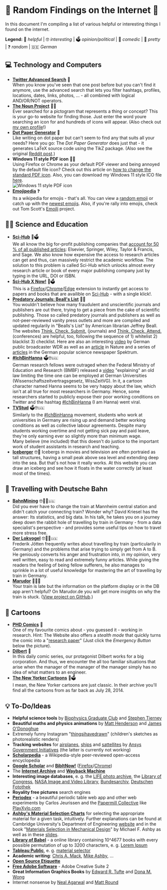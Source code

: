 # 🎊 Random Findings on the Internet 🎊
In this document I'm compiling a list of various helpful or interesting things I found on the internet.

**Legend:** 🔧 _helpful_ | 🤓 _interesting_ | 🗳 _opinion/political_ | 🤣 _comedic_ | 🌷 _pretty_ | ❓ _random_ | 🇩🇪 _German_

## 💻 Technology and Computers
- [**Twitter Advanced Search**](https://developer.twitter.com/en/docs/twitter-api/v1/rules-and-filtering/search-operators) 🔧  
  When you know you've seen that one post before but you can't find it anymore, use the advanced search that lets you filter hashtags, profiles, locations, dates, links, photos, ... - all combined with logical AND/OR/NOT operators.
- [**The Noun Project**](https://thenounproject.com/) 🔧🌷  
  Ever searched for a pictogram that represents a thing or concept? This is your go-to website for finding those.
  Just enter the word youre searching an icon for and hundreds of icons will appear.
  (Also check out [my own profile](https://thenounproject.com/johannes-foto/)!)
- [**Dot Paper Generator**](http://sethest.dx.am/dot-paper-generator/) 🔧  
  Like writing on dot paper but can't seem to find any that suits all your needs?
  Here you go: The _Dot Paper Generator_ does just that - it generates LaTeX source code using the TikZ package.
  (Also see the original [Reddit post](https://www.reddit.com/r/fountainpens/comments/500n51/dot_paper_generator/).)
- **Windows 11 style PDF icon** 🔧🌷  
  Using Firefox or Chrome as your default PDF viewer and being annoyed by the default file icon?
  Check out this article on [how to change the standard PDF icon](https://www.winhelponline.com/blog/set-custom-icon-pdf-files-firefox-default-pdf-viewer/).
  Also, you can download my Windows 11 style ICO file [here](https://drive.google.com/drive/folders/1M0DKC9jzVYE_8uIAW32szgGXI69m_Sqk?usp=sharing).  
  ![Windows 11 style PDF icon](https://lh3.googleusercontent.com/fife/AAWUweVEIjELZ1mgbNbaXR0KTSl2ecAkLmsvQowHF8ZsN0LK0lAq_CvTMV1RMq97VaMQ26HYLKbkyptWck-WdVEtwjLaLq1IM8sf8RQxL-NboRlRMDJX5ZDsaea5hp4o1dPz37kQe7Gy7ETJOkNckTGi7SHDN1iG3IECwqyil0mZcMp6IeHrlcvC6KgBAHD9pOqx9aSOkDbQzUF_FcUbRrd7PumVYcba05AC9sdn4-d57dipHIAo5HLO3OjIV2DnuYzU6-A9EaqQ54joHWWPEcEgUm-3Z2oKRWa_ZtNJMLoLjw3roTmRrZnaQC-OO_5LYShW5eX5jOAy7gSo0it5Nf4ChGu8jq3V-2HWm2sACXbHA5lthjR0w1TY8lhOJRH_YrlLayo7j9VK8OZmDDcgksphVxgnLOzUJhUuZJbtmOhUMTtEKoNL_EbC7jyo0hE4kWnyaA1bhWLj7aVzNOzLANBxEwQpVFtTKThyPMFK6qhombUsvdvRAtD49e3zim6GlTiOZBRCb3YNa5A8G7U_PcNM5QKeFQCzwurmd78WkYr-pZ6x0nwKGkI_dzT2mKezV4ASiPSHC5ZaJqvFpaM6H9uc6fBlOfQ0y4vJCdOkFs_qo6-tLlzDsAIGcHX3yGoPNfTGWHymY1ABMu3Ifjg165azYuAEDMlEBFpfaZJpzpUtoO--IQE49rMQzriinkaZF9ozPFw5bCHbZGulFSExIhMn-LmqYWYqRsx9ZON6lBZsdI0gXpwwgraxU9s2LFvQ6aT233p_m2gVryf0sHfrq_AE7lfNWAyXYE61GDpxJdoXjEM0YlK0MgnUmwFTChC9OWE91abeDlDllSIHKWu9WovsYy6HbTuL8HqNJqbMsFuvZ9zErhLUX6vK1XnO01xI2wKXqF1HKUNVOi_x4CDwFjSD2Yhxbe53Av7_lOg8BDZEpxmfjVlmG1yFTF-okesvswA0ClxkQohawfKKqlSMLIK_jh7T2pLfgL9fbF7z94uvzC5YwGadLfZSfWFJaeXWK5B2KNtWM_fSp_E-00Lii0fB34jYyRD8LA9s_8InaqGRv0X8PxDkQaOI6FGb-QOXJhDz1jpDJECaDj9u1_fpockL4wVgV1xO8SXhnG0wm9mEI1oj0U7f2e9sNld-pnAassBoLCuqRUT5oUyLIT2zePYNl7ND7ORBFbKTr9pq5lbLxCVaJ5y1OcioXk3IZuJrEChe7iBDsvOnYLp3CtA0jGrqzDEnutrLfKtuW8eTxY-pckyyd4xVwQ5ep__O9mz4nYamTmDr9Jk=w32-h32-p-k-nu)
- [**Emojipedia**](https://emojipedia.org/) ❓  
  Its a wikipedia for emojis - that's all. You can view a [random emoji](https://emojipedia.org/random/) or catch up with the [newest emojis](https://emojipedia.org/new/). Also, if you're rally into emojis, check out Tom Scott's [Emojli](https://www.youtube.com/watch?v=lIFE7h3m40U) project.

## 👩‍🎓 Science and Education
- [**Sci-Hub**](https://www.sci-hub.se/) 🔧🗳  
  We all know the big for-profit publishing companies that [account for 50 % of all published articles](https://www.ncbi.nlm.nih.gov/pmc/articles/PMC4465327/): Elsevier, Springer, Wiley, Taylor & Francis, and Sage.
  We also know how expensive the access to research articles can get and thus, can massively restrict the academic workflow.
  The solution to this problem is called Sci-Hub which unlocks almost every research article or book of every major publishing company just by typing in the URL, DOI or ISBN.
- [**Sci-Hub X Now!**](https://github.com/alphawent/sci-hub-now) 🔧🗳  
  This is a [Firefox](https://addons.mozilla.org/de/firefox/addon/sci-hub-x-now/)/[Chrome](https://chrome.google.com/webstore/detail/sci-hub-x-now/gmmnidkpkgiohfdoenhpghbilmeeagjj)/[Edge](https://microsoftedge.microsoft.com/addons/detail/scihub-x-now/pgpggidmgechbjbefcnmodgkldndojca?hl=de) extension to instantly get access to papers and books that are availible on [Sci-Hub](https://www.sci-hub.se/) - with a single klick!.
- [**Predatory Journals: Beall's List**](https://beallslist.net/) 🔧🤓  
  You wouldn't believe how many fraudulent and unscientific journals and publishers are out there, trying to get a piece from the cake of scientific publishing.
  Those so called predatory journals and publishers as well as not-peer-reviewed vanity press outlets and more are compiled and updated regularily in "Bealls's List" by American librarian Jeffrey Beall. The websites [Think. Check. Submit.](https://thinkchecksubmit.org/) (journals) and [Think. Check. Attend.](https://thinkcheckattend.org/) (conferences) are helpful, too, following the sequence of 1) whitelist 2) blacklist 3) checklist.
  Here are also an interesting [video](https://www1.wdr.de/mediathek/video/sendungen/quarks-und-co/video-betrug-statt-spitzenforschung---wenn-wissenschaftler-schummeln-100.html) by German public broadcaster WDR as well as an [article](https://www.nature.com/articles/d41586-019-03759-y) in Nature and a series of [articles](https://scilogs.spektrum.de/relativ-einfach/abzock-fachzeitschriften-wie-gross-ist-das-problem/) in the German popular science newspaper Spektrum.
- [**#IchBinHanna**](https://ichbinhanna.wordpress.com/) 🗳🤓🇩🇪  
  German research fellows were outraged when the Federal Ministry of Education and Research (BMBF) released a [video](https://web.archive.org/web/20210611145015/https://www.bmbf.de/de/media-video-16944.html) "explaining" an old law limiting the time one can be employed at German Universities (Wissenschaftszeitvertragsgesetz, WissZeitVG).
  In it, a cartoon character named Hanna seems to be very happy about the law, which isn't at all true for most researchers in Germany.
  Hence, some researchers started to publicly expose their poor working conditions on Twitter and the hashtag [#IchBinHanna](https://twitter.com/hashtag/IchBinHanna) (I am Hanna) went viral.
- [**TVStud**](https://tvstud.de/) 🗳🤓🇩🇪  
  Similarly to the [#IchBinHanna](https://ichbinhanna.wordpress.com/) movement, students who work at universities in Germany are rising up and demand better working conditions as well as collective labour agreements.
  Despite many students working overtime and not getting sick pay and paid leave, they're only earning ever so slightly more than minimum wage.  
  Many believe (me included) that this doesn't do justice to the important work of student assistants in research and teaching.
- [**Iceberger**](https://joshdata.me/iceberger.html) 🤓🤣
  Icebergs in movies and television are often portraied as tall structures, having a small peak above sea level and extending deep into the sea. But that's not how it really works.
  At this website you can draw an iceberg and see how it floats in the water correctly (at least most of the times).

## 🚂 Travelling with Deutsche Bahn
- [**BahnMining**](https://www.dkriesel.com/blog/2019/1229_video_und_folien_meines_36c3-vortrags_bahnmining) 🤓🤣🔧🇩🇪  
  Did you ever have to change the train at Mannheim central station and didn't catch your connecting train? Wonder why?
  David Kriesel has the answer: Its statistics, and big data.
  In his talk, he takes you on a journey deep down the rabbit hole of travelling by train in Germany - from a data specialist's perspective - and provides some useful tips on how to travel more stress free. 
- [**Der Lokvogel**](https://sz-magazin.sueddeutsche.de/tag/der-lokvogel-bahnfahrerkolumne) 🤓🤣🔧🇩🇪  
  Frederik Jötten frequently writes about travelling by train (particularily in Germany) and the problems that arise trying to simply get from A to B.
  He geniously converts his anger and frustration into, in my opinion, very well written, easy to read and extremely funny articles.
  While giving the readers the feeling of being fellow sufferers, he also manages to sprinkle in a lot of useful knowledge for mastering the art of travelling by train in Germany.
- [**Marudor**](https://marudor.de/) 🔧🇩🇪  
  Your train is late but the information on the platform display or in the DB app aren't helpful?
  On Marudor.de you will get more insights on why the train is stuck. ([View project on GitHub](https://github.com/marudor/BahnhofsAbfahrten).)

## 💬 Cartoons
- [**PHD Comics**](https://phdcomics.com/) 🤣  
  One of my favourite comics about - you guessed it - working in research.
  Hint: The Website also offers a _stealth mode_ that quickly turns the comic into a "[research paper](https://phdcomics.com/archive_journal.php?n=2048)" (Just click the _Emergency Button_ below the picture).
- [**Dilbert**](https://dilbert.com/) 🤣  
  In this daily comic series, our protagonist Dilbert works for a big corporation.
  And thus, we encounter the all too familiar situations that arise when the manager of the manager of the manager simply has no idea of what matters to an engineer.
- [**The New Yorker Cartoons**](https://www.newyorker.com/cartoons/issue-cartoons) 🤣🗳  
  I mean, the New Yorker cartoons are just classic. In their archive you'll find all the cartoons from as far back as July 28, 2014.
  
## 💡 To-Do/Ideas
- **Helpful science tools** by [Biophysics Graduate Club](https://sites.google.com/view/biophysics-graduate-club/resources) and [Stephen Tierney](https://leadinglearner.me/2021/03/14/5-evidenced-based-papers-all-teachers-should-read-updated/)
- **Beautiful maths and physics animations** by [Matt Henderson](https://twitter.com/matthen2) and [James O'Donoghue](https://twitter.com/physicsJ)
- Extremely funny Instagram "[thingsihavedrawn](https://instagram.com/thingsihavedrawn)" (children's sketches as photorealistic renders)
- **Tracking websites** for [airplanes](https://www.flightradar24.com/47.82,13.17/6), [ships](https://www.vesselfinder.com/) and [sattellites](http://apps.agi.com/SatelliteViewer/) by [Ansys Government Initiatives](https://www.agi.com/analytical-services) (the latter is currently not working)
- [**Scholarpedia**](http://www.scholarpedia.org) - a Wikipedia-style peer-reviewed open-access encyclopedia
- [**Google Scholar**](https://scholar.google.de/) and [**BibItNow!**](https://github.com/Langenscheiss/bibitnow) ([Firefox](https://addons.mozilla.org/en-US/firefox/addon/bibitnow/)/[Chrome](https://chrome.google.com/webstore/detail/bibitnow/bmnfikjlonhkoojjfddnlbinkkapmldg))
- The [**Internet Archive**](https://archive.org/) and [**Wayback Machine**](https://web.archive.org/)
- **Interesting image databases**, e. g. the [LIFE photo archive](http://images.google.com/hosted/life), the [Library of Congress](https://www.loc.gov/photos/collections/), [NASA Image and Video Library](https://images.nasa.gov/), [Bundesarchiv](https://www.bild.bundesarchiv.de/dba/de/), [Deutschen Fotothek](https://deutschefotothek.de/)
- **Royality free pictures** search engines
- [**Periodex**](https://periodex.co/) - a beautiful periodic table web app and other web experiments by Carlos Jeurissen and the [Papermill Collective](https://wearepapermill.co/) like [PlayXylo.com](https://apps.jeurissen.co/xylo?utm_source=xylo_site)
- [**Ashby's Material Selection Charts**](https://www.grantadesign.com/education/students/charts/) for selecting the appropriate material for a given task, intuitively. Further explanations can be found at Cambridge University's Department of Engineering [website](http://www-materials.eng.cam.ac.uk/mpsite/interactive_charts/) and in the book "[Materials Selection in Mechanical Design](http://www.utc.fr/~hagegebe/UV/MQ12/CORRECTIONS_TD/%5BASHBY99%5D%20-%20Materials%20Selection%20In%20Mechanical%20Design%202Ed.pdf)" by Michael F. Ashby as well as in these [slides](https://www.researchgate.net/profile/Alain-Celzard/post/Looking_for_Material_with_High_Modulus_and_high_coefficient_of_thermal_expansion/attachment/59d6449379197b807799fd0e/AS%3A449286304473088%401484129610805/download/2_materials-charts-2009.pdf).
- [**Library of Babel**](https://libraryofbabel.info/) - a online library containing 10^4677 books with every possible permutation of up to 3200 characters, e. g. [Lorem Ipsum](https://libraryofbabel.info/bookmark.cgi?lorem_ipsum)
- [**Tableau Public**](https://public.tableau.com/s/), e. g. [material selector](https://www.adambender.info/material-selector)
- **Academic writing**: [Chris A. Mack](https://spie.org/samples/9781510619142.pdf), [Mike Ashby](https://www.ansys.com/academic/educators/education-resources/guide-write-paper), ...
- [**Open Source Etiquette**](https://teejeetech.medium.com/etiquette-in-open-source-projects-f302b6e19c38)
- [**Free Adobe Software**](https://archive.org/details/Adobe-CS2) - Adobe Creative Suite 2
- **Great Information Graphics Books** by [Edward R. Tufte](https://www.edwardtufte.com/tufte/books_vdqi) and [Dona M. Wong](https://wwnorton.com/books/9780393347289)
- Internet nonsense by [Neal Agarwal](https://neal.fun/) and [Matt Round](https://vole.wtf/)
